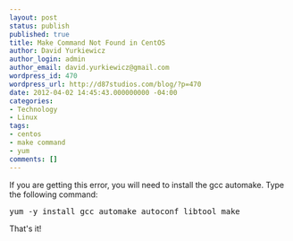 ```yaml
---
layout: post
status: publish
published: true
title: Make Command Not Found in CentOS
author: David Yurkiewicz
author_login: admin
author_email: david.yurkiewicz@gmail.com
wordpress_id: 470
wordpress_url: http://d87studios.com/blog/?p=470
date: 2012-04-02 14:45:43.000000000 -04:00
categories:
- Technology
- Linux
tags:
- centos
- make command
- yum
comments: []
---
```

If you are getting this error, you will need to install the gcc automake. Type the following command:
<pre>yum -y install gcc automake autoconf libtool make</pre>
That's it!
